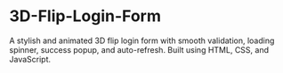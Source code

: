 # 3D-Flip-Login-Form
A stylish and animated 3D flip login form with smooth validation, loading spinner, success popup, and auto-refresh. Built using HTML, CSS, and JavaScript.
